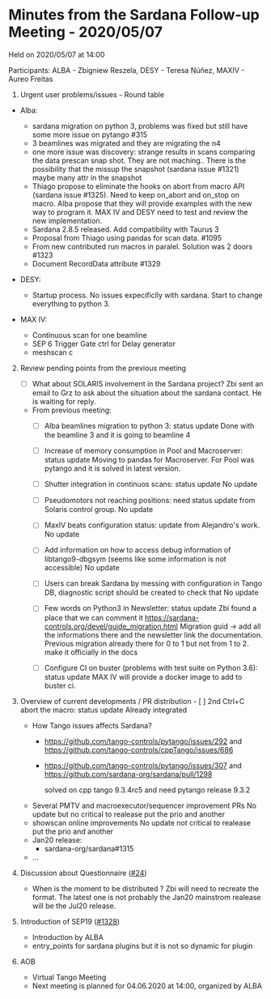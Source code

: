 # Minutes from the Sardana Follow-up Meeting - 2020/05/07

Held on 2020/05/07 at 14:00

Participants: ALBA - Zbigniew Reszela, DESY - Teresa Núñez, MAXIV - Aureo Freitas

1. Urgent user problems/issues - Round table
* Alba:
  * sardana migration on python 3, problems was fixed but still have some more issue on pytango #315
  * 3 beamlines was migrated and they are migrating the n4
  * one more issue was discovery: strange results in scans comparing the data prescan snap shot. They are not maching.. There is the possibility that the missup the snapshot (sardana issue #1321) maybe many attr in  the snapshot
  * Thiago propose to eliminate the hooks on abort from macro API (sardana issue #1325). Need to keep on_abort and on_stop on macro. Alba propose that they will provide examples with the new way to program it. MAX IV and DESY need to test and review the new implementation.
  * Sardana 2.8.5 released. Add compatibility with Taurus 3
  * Proposal from Thiago using pandas for scan data. #1095
  * From new contributed run macros in paralel. Solution was 2 doors #1323 
  * Document RecordData attribute #1329

* DESY:
  * Startup process. No issues expecificlly with sardana. Start to change everything to python 3.


* MAX IV:
  * Continuous scan for one beamline
  * SEP 6 Trigger Gate ctrl for Delay generator
  * meshscan c

2. Review pending points from the previous meeting
    - [ ] What about SOLARIS involvement in the Sardana project? 
      Zbi sent an email to Grz to ask about the situation about the sardana contact. He is waiting for reply.
    - From previous meeting:
        - [ ] Alba beamlines migration to python 3: status update
        Done with the beamline 3 and it is going to beamline 4
        - [ ] Increase of memory consumption in Pool and Macroserver: status update
        Moving to pandas for Macroserver. For Pool was pytango and it is solved in latest version.
        - [ ] Shutter integration in continuos scans: status update
            No update
        - [ ] Pseudomotors not reaching positions: need status update from Solaris control group.
            No update
        - [ ] MaxIV beats configuration status: update from  Alejandro's work.
            No update
        - [ ] Add information on how to access debug information of libtango9-dbgsym (seems like some information is not accessible)
            No update
        - [ ] Users can break Sardana by messing with configuration in Tango DB, diagnostic script should be created to check that
            No update
        - [ ] Few words on Python3 in Newsletter: status update
            Zbi found a place that we can comment it https://sardana-controls.org/devel/guide_migration.html
            Migration guid -> add all the informations there and the newsletter link the documentation. Previous migration already there for 0 to 1 but not from 1 to 2. make it officially in the docs
        - [ ] Configure CI on buster (problems with test suite on Python 3.6): status update
            MAX IV will provide a docker image to add to buster ci.


3. Overview of current developments / PR distribution
        - [ ] 2nd Ctrl+C abort the macro: status update
            Already integrated
    * How Tango issues affects Sardana?
        * https://github.com/tango-controls/pytango/issues/292 and https://github.com/tango-controls/cppTango/issues/686
        * https://github.com/tango-controls/pytango/issues/307 and https://github.com/sardana-org/sardana/pull/1298

    	    solved on cpp tango 9.3.4rc5 and need pytango release 9.3.2
    * Several PMTV and macroexecutor/sequencer improvement PRs
        No update but no critical to realease put the prio and another
    * showscan online improvements
        No update not critical to realease put the prio and another
    * Jan20 release:
        * sardana-org/sardana#1315
    * ...

4. Discussion about Questionnaire ([#24](https://github.com/sardana-org/sardana-followup/issues/24))
    * When is the moment to be distributed ? Zbi will need to recreate the format. The latest one is not probably the Jan20 mainstrom realease will be the Jul20 release.

5. Introduction of SEP19 ([#1328](https://github.com/sardana-org/sardana/pull/1328))
    * Introduction by ALBA
    * entry_points for sardana plugins but it is not so dynamic for plugin

6. AOB
    * Virtual Tango Meeting
    * Next meeting is planned for 04.06.2020 at 14:00, organized by ALBA
